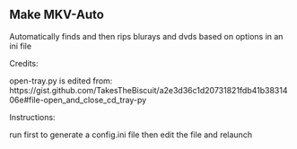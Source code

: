 <h><b>Make MKV-Auto</b> </h>
---------------------------------------------------------------
<p>Automatically finds and then rips blurays and dvds based on options in an ini file</p>
<h>Credits:</h>
<p> open-tray.py is edited from: https://gist.github.com/TakesTheBiscuit/a2e3d36c1d20731821fdb41b3831406e#file-open_and_close_cd_tray-py </p>
<h>Instructions:</h>
<p>run first to generate a config.ini file then edit the file and relaunch</p>
